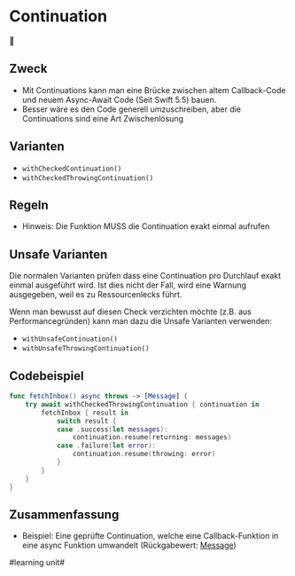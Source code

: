 # Continuation
🌉

## Zweck
- Mit Continuations kann man eine Brücke zwischen altem Callback-Code und neuem Async-Await Code (Seit Swift 5.5) bauen.
- Besser wäre es den Code generell umzuschreiben, aber die Continuations sind eine Art Zwischenlösung

## Varianten
- `withCheckedContinuation()`
- `withCheckedThrowingContinuation()`


## Regeln
- Hinweis: Die Funktion MUSS die Continuation exakt einmal aufrufen

## Unsafe Varianten

Die normalen Varianten prüfen dass eine Continuation pro Durchlauf exakt einmal ausgeführt wird. Ist dies nicht der Fall, wird eine Warnung ausgegeben, weil es zu Ressourcenlecks führt.

Wenn man bewusst auf diesen Check verzichten möchte (z.B. aus Performancegründen) kann man dazu die Unsafe Varianten verwenden:

- `withUnsafeContinuation()`
- `withUnsafeThrowingContinuation()`

## Codebeispiel

```swift
func fetchInbox() async throws -> [Message] {
    try await withCheckedThrowingContinuation { continuation in
        fetchInbox { result in
            switch result {
            case .success(let messages):
                continuation.resume(returning: messages)
            case .failure(let error):
                continuation.resume(throwing: error)
            }
        }
    }
}
```

## Zusammenfassung
- Beispiel: Eine geprüfte Continuation, welche eine Callback-Funktion in eine async Funktion umwandelt (Rückgabewert: [Message]())



#learning unit#
